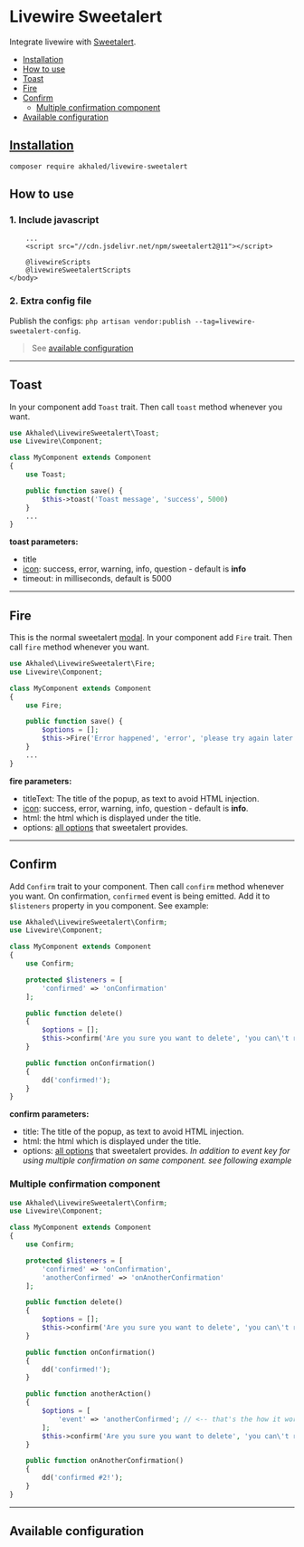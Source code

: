 # Livewire Sweetalert <!-- omit in toc -->

Integrate livewire with [Sweetalert](https://sweetalert2.github.io/).

- [Installation](#installation)
- [How to use](#how-to-use)
- [Toast](#toast)
- [Fire](#fire)
- [Confirm](#confirm)
  - [Multiple confirmation component](#multiple-confirmation-component)
- [Available configuration](#available-configuration)

## [Installation](https://packagist.org/packages/akhaled/livewire-sweetalert)

`composer require akhaled/livewire-sweetalert`

## How to use

### 1. Include javascript<!-- omit in toc -->

```blade
    ...
    <script src="//cdn.jsdelivr.net/npm/sweetalert2@11"></script>

    @livewireScripts
    @livewireSweetalertScripts
</body>
```

### 2. Extra config file<!-- omit in toc -->

Publish the configs: `php artisan vendor:publish --tag=livewire-sweetalert-config`.
> See [available configuration](#available-configuration)

---

## Toast

In your component add `Toast` trait. Then call `toast` method whenever you want.

```php
use Akhaled\LivewireSweetalert\Toast;
use Livewire\Component;

class MyComponent extends Component
{
    use Toast;

    public function save() {
        $this->toast('Toast message', 'success', 5000)
    }
    ...
}
```

**toast parameters:**

- title
- [icon](https://sweetalert2.github.io/#icons): success, error, warning, info, question - default is **info**
- timeout: in milliseconds, default is 5000

---

## Fire

This is the normal sweetalert [modal](https://sweetalert2.github.io/#examples). In your component add `Fire` trait. Then call `fire` method whenever you want.

```php
use Akhaled\LivewireSweetalert\Fire;
use Livewire\Component;

class MyComponent extends Component
{
    use Fire;

    public function save() {
        $options = [];
        $this->Fire('Error happened', 'error', 'please try again later', $options)
    }
    ...
}
```

**fire parameters:**

- titleText: The title of the popup, as text to avoid HTML injection.
- [icon](https://sweetalert2.github.io/#icons): success, error, warning, info, question - default is **info**.
- html: the html which is displayed under the title.
- options: [all options](https://sweetalert2.github.io/#configuration) that sweetalert provides.

---

## Confirm

Add `Confirm` trait to your component. Then call `confirm` method whenever you want. On confirmation, `confirmed` event is being emitted. Add it to `$listeners` property in you component. See example:

```php
use Akhaled\LivewireSweetalert\Confirm;
use Livewire\Component;

class MyComponent extends Component
{
    use Confirm;

    protected $listeners = [
        'confirmed' => 'onConfirmation'
    ];

    public function delete()
    {
        $options = [];
        $this->confirm('Are you sure you want to delete', 'you can\'t revert that', $options)
    }

    public function onConfirmation()
    {
        dd('confirmed!');
    }
}
```

**confirm parameters:**

- title: The title of the popup, as text to avoid HTML injection.
- html: the html which is displayed under the title.
- options: [all options](https://sweetalert2.github.io/#configuration) that sweetalert provides. _In addition to event key for using multiple confirmation on same component. see following example_

### Multiple confirmation component

```php
use Akhaled\LivewireSweetalert\Confirm;
use Livewire\Component;

class MyComponent extends Component
{
    use Confirm;

    protected $listeners = [
        'confirmed' => 'onConfirmation',
        'anotherConfirmed' => 'onAnotherConfirmation'
    ];

    public function delete()
    {
        $options = [];
        $this->confirm('Are you sure you want to delete', 'you can\'t revert that', $options)
    }

    public function onConfirmation()
    {
        dd('confirmed!');
    }

    public function anotherAction()
    {
        $options = [
            'event' => 'anotherConfirmed'; // <-- that's the how it works!
        ];
        $this->confirm('Are you sure you want to delete', 'you can\'t revert that', $options)
    }

    public function onAnotherConfirmation()
    {
        dd('confirmed #2!');
    }
}
```

---

## Available configuration
